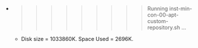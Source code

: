 * >>>>>>>>> Running inst-min-con-00-apt-custom-repository.sh ...
  * Disk size = 1033860K. Space Used = 2696K.
